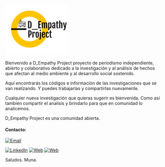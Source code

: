 
![<https://www.dempathyproject.com>](D_EmpathyProject_logo.png)

Bienvenido a D_Empathy Project proyecto de periodismo independiente, abierto y colaborativo dedicado a la investigación y al análisis de hechos que afectan al medio ambiente y al desarrollo social sostenido.

Aquí encontrarás los códigos e información de las investigaciones que se  van realizando. Y puedes trabajarlas y compartirlas nuevamente. 

Cualquier nueva investigación que quieras sugerir es bienvenida. Como así también compartir el analisis y brindarlo para que en comunidad lo analicemos. 

D_Empathy Project es una comunidad abierta.  


#### Contacto:

[![Email](https://img.shields.io/badge/maragdestefanis-email(escribeme)-D14836?style=for-the-badge&logo=gmail&logoColor=white&labelColor=101010)](mailto:maragdestefanis@gmail.com)


[![LinkedIn](https://img.shields.io/badge/LinkedIn-Mara_Destefanis-0077B5?style=for-the-badge&logo=linkedin&logoColor=white&labelColor=101010)](https://www.linkedin.com/in/maradestefanis/) [![Web](https://img.shields.io/badge/Web-MaraDestefanis.com-14a1f0?style=for-the-badge&logo=dev.to&logoColor=white&labelColor=101010)](https://maradestefanis.com)
 [![Web](https://img.shields.io/badge/Web-dempathyproject.com-14a1f0?style=for-the-badge&logo=dev.to&logoColor=white&labelColor=101010)](https://dempathyproject.com)

Saludos. 
Muna. 
